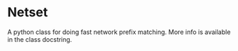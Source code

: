 # Netset
A python class for doing fast network prefix matching.  More info is available in the class docstring.